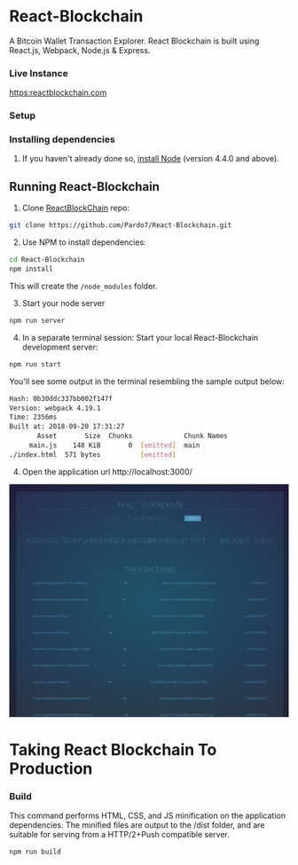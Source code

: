 # React-Blockchain

A Bitcoin Wallet Transaction Explorer.
React Blockchain is built using React.js, Webpack, Node.js & Express.

### Live Instance
[https:reactblockchain.com ](https://reactblockchain-217023.appspot.com/)

### Setup
### Installing dependencies

1) If you haven't already done so, [install Node](https://nodejs.org/en/) (version 4.4.0 and above).

## Running React-Blockchain

1) Clone [ReactBlockChain]() repo:

```bash
git clone https://github.com/Pardo7/React-Blockchain.git
```

2) Use NPM to install dependencies:

```bash
cd React-Blockchain
npm install
```

This will create the `/node_modules` folder.

3) Start your node server

```bash
npm run server
```

4) In a separate terminal session: Start your local React-Blockchain development server:

```bash
npm run start
```

You'll see some output in the terminal resembling the sample output below:

```bash
Hash: 0b30ddc337bb002f147f
Version: webpack 4.19.1
Time: 2356ms
Built at: 2018-09-20 17:31:27
       Asset       Size  Chunks             Chunk Names
     main.js    148 KiB       0  [emitted]  main
./index.html  571 bytes          [emitted]
```

4) Open the application url http://localhost:3000/

![img](https://github.com/Pardo7/React-Blockchain/blob/master/img.png)

# Taking React Blockchain To Production
### Build

This command performs HTML, CSS, and JS minification on the application dependencies. The minified files are output to the /dist folder, and are suitable for serving from a HTTP/2+Push compatible server.

```bash
npm run build
```
